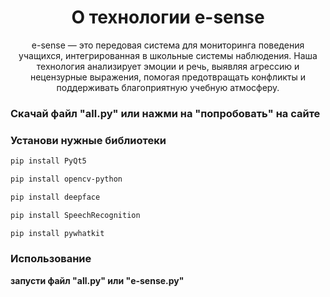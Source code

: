 <h1 align="center">О технологии e-sense</h1>
<p align="center">
e-sense — это передовая система для мониторинга поведения учащихся, интегрированная в школьные системы наблюдения. Наша технология анализирует эмоции и речь, выявляя агрессию и нецензурные выражения, помогая предотвращать конфликты и поддерживать благоприятную учебную атмосферу.
</p>

### Скачай файл "all.py" или нажми на "попробовать" на сайте

### Установи нужные библиотеки

```bash
pip install PyQt5
```

```bash
pip install opencv-python
```

```bash
pip install deepface
```

```bash
pip install SpeechRecognition
```

```bash
pip install pywhatkit
```

### Использование

<b>запусти файл "all.py" или "e-sense.py" <b>

